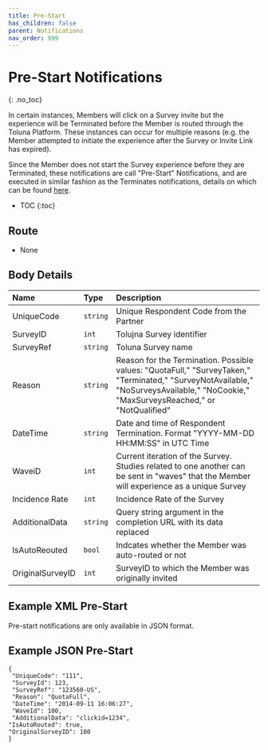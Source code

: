 ```yaml
---
title: Pre-Start
has_children: false
parent: Notifications
nav_order: 999
---
```



# Pre-Start Notifications 
{: .no_toc}

In certain instances, Members will click on a Survey invite but the experience will be Terminated before the Member is routed through the Toluna Platform. These instances can occur for multiple reasons (e.g. the Member attempted to initiate the experience after the Survey or Invite Link has expired). 

Since the Member does not start the Survey experience before they are Terminated, these notifications are call "Pre-Start" Notifications, and are executed in similar fashion as the Terminates notifications, details on which can be found [here](/notifications/memberstatus.html#terminates).

* TOC
{:toc}


## Route

 - None


## Body Details

| Name | Type | Description |
| :--- | :--- | :--- |
| UniqueCode | ```string``` | Unique Respondent Code from the Partner |
| SurveyID | ```int``` | Tolujna Survey identifier |
| SurveyRef | ```string``` | Toluna Survey name |
| Reason | ```string``` | Reason for the Termination. Possible values: "QuotaFull," "SurveyTaken," "Terminated," "SurveyNotAvailable," "NoSurveysAvailable," "NoCookie," "MaxSurveysReached," or "NotQualified" |
| DateTime | ```string``` | Date and time of Respondent Termination. Format "YYYY-MM-DD HH:MM:SS" in UTC Time |
| WaveiD | ```int``` | Current iteration of the Survey. Studies related to one another can be sent in "waves" that the Member will experience as a unique Survey |
| Incidence Rate | ```int``` | Incidence Rate of the Survey |
| AdditionalData | ```string``` | Query string argument in the completion URL with its data replaced |
| IsAutoReouted | ```bool``` | Indcates whether the Member was auto-routed or not |
| OriginalSurveyID | ```int``` | SurveyID to which the Member was originally invited |


## Example XML Pre-Start 

Pre-start notifications are only available in JSON format.


## Example JSON Pre-Start
```plaintext
{
 "UniqueCode": "111",
 "SurveyId": 123,
 "SurveyRef": "123560-US",
 "Reason": "QuotaFull",
 "DateTime": "2014-09-11 16:06:27",
 "WaveId": 100,
 "AdditionalData": "clickid=1234",
"IsAutoRouted": true,
"OriginalSurveyID": 100
}
```
